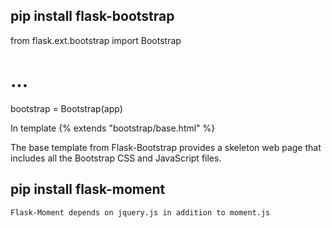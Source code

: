 pip install flask-bootstrap
----------------------

from flask.ext.bootstrap import Bootstrap
# ...
bootstrap = Bootstrap(app)

In template
{% extends "bootstrap/base.html" %}

The base template from Flask-Bootstrap provides a skeleton web page that includes all the 
Bootstrap CSS and JavaScript files.

pip install flask-moment
----------------------
    Flask-Moment depends on jquery.js in addition to moment.js
